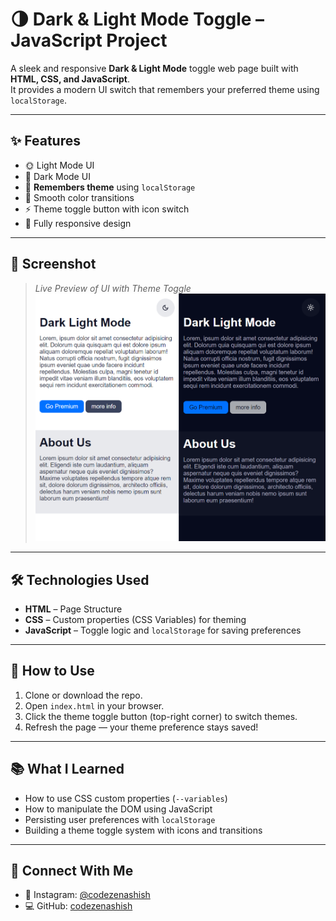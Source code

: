 # 🌗 Dark & Light Mode Toggle – JavaScript Project

A sleek and responsive **Dark & Light Mode** toggle web page built with **HTML, CSS, and JavaScript**.  
It provides a modern UI switch that remembers your preferred theme using `localStorage`.

---

## ✨ Features

- 🌞 Light Mode UI  
- 🌙 Dark Mode UI  
- 💾 **Remembers theme** using `localStorage`  
- 🎨 Smooth color transitions  
- ⚡ Theme toggle button with icon switch  
- 📱 Fully responsive design  

---

## 📸 Screenshot

> *Live Preview of UI with Theme Toggle*  
![Dark Light Mode Screenshot](screenshot.png)

---

## 🛠️ Technologies Used

- **HTML** – Page Structure  
- **CSS** – Custom properties (CSS Variables) for theming  
- **JavaScript** – Toggle logic and `localStorage` for saving preferences

---

## 🚀 How to Use

1. Clone or download the repo.
2. Open `index.html` in your browser.
3. Click the theme toggle button (top-right corner) to switch themes.
4. Refresh the page — your theme preference stays saved!

---

## 📚 What I Learned

- How to use CSS custom properties (`--variables`)  
- How to manipulate the DOM using JavaScript  
- Persisting user preferences with `localStorage`  
- Building a theme toggle system with icons and transitions


---

## 🔗 Connect With Me

- 📸 Instagram: [@codezenashish](https://www.instagram.com/codezenashish/)
- 💻 GitHub: [codezenashish](https://github.com/codezenashish)



